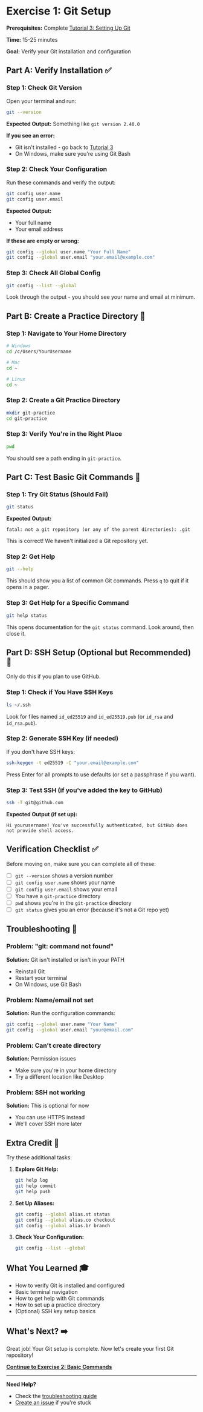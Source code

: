 # Exercise 1: Git Setup

**Prerequisites:** Complete [Tutorial 3: Setting Up Git](../../tutorials/03-git-setup.md)

**Time:** 15-25 minutes

**Goal:** Verify your Git installation and configuration

## Part A: Verify Installation ✅

### Step 1: Check Git Version
Open your terminal and run:

```bash
git --version
```

**Expected Output:** Something like `git version 2.40.0`

**If you see an error:**
- Git isn't installed - go back to [Tutorial 3](../../tutorials/03-git-setup.md)
- On Windows, make sure you're using Git Bash

### Step 2: Check Your Configuration
Run these commands and verify the output:

```bash
git config user.name
git config user.email
```

**Expected Output:**
- Your full name
- Your email address

**If these are empty or wrong:**
```bash
git config --global user.name "Your Full Name"
git config --global user.email "your.email@example.com"
```

### Step 3: Check All Global Config
```bash
git config --list --global
```

Look through the output - you should see your name and email at minimum.

## Part B: Create a Practice Directory 📁

### Step 1: Navigate to Your Home Directory
```bash
# Windows
cd /c/Users/YourUsername

# Mac
cd ~

# Linux
cd ~
```

### Step 2: Create a Git Practice Directory
```bash
mkdir git-practice
cd git-practice
```

### Step 3: Verify You're in the Right Place
```bash
pwd
```

You should see a path ending in `git-practice`.

## Part C: Test Basic Git Commands 🧪

### Step 1: Try Git Status (Should Fail)
```bash
git status
```

**Expected Output:** 
```
fatal: not a git repository (or any of the parent directories): .git
```

This is correct! We haven't initialized a Git repository yet.

### Step 2: Get Help
```bash
git --help
```

This should show you a list of common Git commands. Press `q` to quit if it opens in a pager.

### Step 3: Get Help for a Specific Command
```bash
git help status
```

This opens documentation for the `git status` command. Look around, then close it.

## Part D: SSH Setup (Optional but Recommended) 🔑

Only do this if you plan to use GitHub.

### Step 1: Check if You Have SSH Keys
```bash
ls ~/.ssh
```

Look for files named `id_ed25519` and `id_ed25519.pub` (or `id_rsa` and `id_rsa.pub`).

### Step 2: Generate SSH Key (if needed)
If you don't have SSH keys:

```bash
ssh-keygen -t ed25519 -C "your.email@example.com"
```

Press Enter for all prompts to use defaults (or set a passphrase if you want).

### Step 3: Test SSH (if you've added the key to GitHub)
```bash
ssh -T git@github.com
```

**Expected Output (if set up):**
```
Hi yourusername! You've successfully authenticated, but GitHub does not provide shell access.
```

## Verification Checklist ✅

Before moving on, make sure you can complete all of these:

- [ ] `git --version` shows a version number
- [ ] `git config user.name` shows your name
- [ ] `git config user.email` shows your email
- [ ] You have a `git-practice` directory
- [ ] `pwd` shows you're in the `git-practice` directory
- [ ] `git status` gives you an error (because it's not a Git repo yet)

## Troubleshooting 🔧

### Problem: "git: command not found"
**Solution:** Git isn't installed or isn't in your PATH
- Reinstall Git
- Restart your terminal
- On Windows, use Git Bash

### Problem: Name/email not set
**Solution:** Run the configuration commands:
```bash
git config --global user.name "Your Name"
git config --global user.email "your@email.com"
```

### Problem: Can't create directory
**Solution:** Permission issues
- Make sure you're in your home directory
- Try a different location like Desktop

### Problem: SSH not working
**Solution:** This is optional for now
- You can use HTTPS instead
- We'll cover SSH more later

## Extra Credit 🌟

Try these additional tasks:

1. **Explore Git Help:**
   ```bash
   git help log
   git help commit
   git help push
   ```

2. **Set Up Aliases:**
   ```bash
   git config --global alias.st status
   git config --global alias.co checkout
   git config --global alias.br branch
   ```

3. **Check Your Configuration:**
   ```bash
   git config --list --global
   ```

## What You Learned 🎓

- How to verify Git is installed and configured
- Basic terminal navigation
- How to get help with Git commands
- How to set up a practice directory
- (Optional) SSH key setup basics

## What's Next? ➡️

Great job! Your Git setup is complete. Now let's create your first Git repository!

**[Continue to Exercise 2: Basic Commands](../02-basic-commands/)**

---

**Need Help?** 
- Check the [troubleshooting guide](../../troubleshooting/)
- [Create an issue](https://github.com/NovaVolunteer/github_ds1001/issues) if you're stuck
